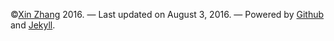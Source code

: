 

&copy;[Xin Zhang](https://xinzhn.github.io/) 2016. 
&mdash;
Last updated on August 3, 2016.
&mdash;
Powered by [Github](http://github.com) and
[Jekyll](https://jekyllrb.com).

